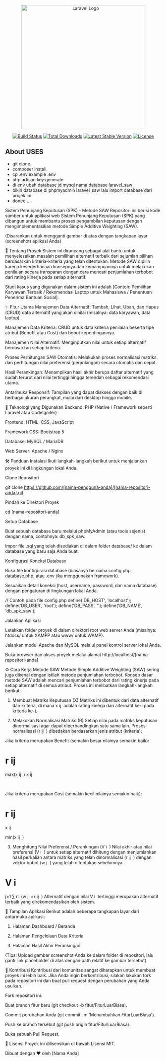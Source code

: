 <p align="center"><a href="https://laravel.com" target="_blank"><img src="https://raw.githubusercontent.com/laravel/art/master/logo-lockup/5%20SVG/2%20CMYK/1%20Full%20Color/laravel-logolockup-cmyk-red.svg" width="400" alt="Laravel Logo"></a></p>

<p align="center">
<a href="https://github.com/laravel/framework/actions"><img src="https://github.com/laravel/framework/workflows/tests/badge.svg" alt="Build Status"></a>
<a href="https://packagist.org/packages/laravel/framework"><img src="https://img.shields.io/packagist/dt/laravel/framework" alt="Total Downloads"></a>
<a href="https://packagist.org/packages/laravel/framework"><img src="https://img.shields.io/packagist/v/laravel/framework" alt="Latest Stable Version"></a>
<a href="https://packagist.org/packages/laravel/framework"><img src="https://img.shields.io/packagist/l/laravel/framework" alt="License"></a>
</p>

## About USES

- git clone.
- composer install.
- cp .env.example .env
- php artisan key:generate
- di env ubah database jd mysql nama database laravel_saw 
- bikin database di phpmyadmin laravel_saw lalu import database dari projek ini 
- donee.....


Sistem Penunjang Keputusan (SPK) - Metode SAW
Repositori ini berisi kode sumber untuk aplikasi web Sistem Penunjang Keputusan (SPK) yang dibangun untuk membantu proses pengambilan keputusan dengan mengimplementasikan metode Simple Additive Weighting (SAW).


(Disarankan untuk mengganti gambar di atas dengan tangkapan layar (screenshot) aplikasi Anda)

📖 Tentang Proyek
Sistem ini dirancang sebagai alat bantu untuk menyelesaikan masalah pemilihan alternatif terbaik dari sejumlah pilihan berdasarkan kriteria-kriteria yang telah ditentukan. Metode SAW dipilih karena kesederhanaan konsepnya dan kemampuannya untuk melakukan penilaian secara transparan dengan cara mencari penjumlahan terbobot dari rating kinerja pada setiap alternatif.

Studi kasus yang digunakan dalam sistem ini adalah [Contoh: Pemilihan Karyawan Terbaik / Rekomendasi Laptop untuk Mahasiswa / Penentuan Penerima Bantuan Sosial].

✨ Fitur Utama
Manajemen Data Alternatif: Tambah, Lihat, Ubah, dan Hapus (CRUD) data alternatif yang akan dinilai (misalnya: data karyawan, data laptop).

Manajemen Data Kriteria: CRUD untuk data kriteria penilaian beserta tipe atribut (Benefit atau Cost) dan bobot kepentingannya.

Manajemen Nilai Alternatif: Menginputkan nilai untuk setiap alternatif berdasarkan setiap kriteria.

Proses Perhitungan SAW Otomatis: Melakukan proses normalisasi matriks dan perhitungan nilai preferensi (perankingan) secara otomatis dan cepat.

Hasil Perankingan: Menampilkan hasil akhir berupa daftar alternatif yang sudah terurut dari nilai tertinggi hingga terendah sebagai rekomendasi utama.

Antarmuka Responsif: Tampilan yang dapat diakses dengan baik di berbagai ukuran perangkat, mulai dari desktop hingga mobile.

🚀 Teknologi yang Digunakan
Backend: PHP (Native / Framework seperti Laravel atau CodeIgniter)

Frontend: HTML, CSS, JavaScript

Framework CSS: Bootstrap 5

Database: MySQL / MariaDB

Web Server: Apache / Nginx

🛠️ Panduan Instalasi
Ikuti langkah-langkah berikut untuk menjalankan proyek ini di lingkungan lokal Anda.

Clone Repositori

git clone https://github.com/[nama-pengguna-anda]/[nama-repositori-anda].git

Pindah ke Direktori Proyek

cd [nama-repositori-anda]

Setup Database

Buat sebuah database baru melalui phpMyAdmin (atau tools sejenis) dengan nama, contohnya: db_spk_saw.

Impor file .sql yang telah disediakan di dalam folder database/ ke dalam database yang baru saja Anda buat.

Konfigurasi Koneksi Database

Buka file konfigurasi database (biasanya bernama config.php, database.php, atau .env jika menggunakan framework).

Sesuaikan detail koneksi (host, username, password, dan nama database) dengan pengaturan di lingkungan lokal Anda.

// Contoh pada file config.php
define('DB_HOST', 'localhost');
define('DB_USER', 'root');
define('DB_PASS', '');
define('DB_NAME', 'db_spk_saw');

Jalankan Aplikasi

Letakkan folder proyek di dalam direktori root web server Anda (misalnya: htdocs/ untuk XAMPP atau www/ untuk WAMP).

Jalankan modul Apache dan MySQL melalui panel kontrol server lokal Anda.

Buka browser dan akses proyek melalui alamat http://localhost/[nama-repositori-anda].

⚙️ Cara Kerja Metode SAW
Metode Simple Additive Weighting (SAW) sering juga dikenal dengan istilah metode penjumlahan terbobot. Konsep dasar metode SAW adalah mencari penjumlahan terbobot dari rating kinerja pada setiap alternatif di semua atribut. Proses ini melibatkan langkah-langkah berikut:

1. Membuat Matriks Keputusan (X)
Matriks ini dibentuk dari data alternatif dan kriteria, di mana x 
ij
​
  adalah rating kinerja dari alternatif ke-i pada kriteria ke-j.

2. Melakukan Normalisasi Matriks (R)
Setiap nilai pada matriks keputusan dinormalisasi agar dapat diperbandingkan satu sama lain. Proses normalisasi (r 
ij
​
 ) dibedakan berdasarkan jenis atribut (kriteria):

Jika kriteria merupakan Benefit (semakin besar nilainya semakin baik):

r 
ij
​
 = 
max(x 
ij
​
 )
x 
ij
​
 
​
 
Jika kriteria merupakan Cost (semakin kecil nilainya semakin baik):

r 
ij
​
 = 
x 
ij
​
 
min(x 
ij
​
 )
​
 
3. Menghitung Nilai Preferensi / Perankingan (V 
i
​
 )
Nilai akhir atau nilai preferensi (V 
i
​
 ) untuk setiap alternatif dihitung dengan menjumlahkan hasil perkalian antara matriks yang telah dinormalisasi (r 
ij
​
 ) dengan vektor bobot (w 
j
​
 ) yang telah ditentukan sebelumnya.


V 
i
​
 = 
j=1
∑
n
​
 (w 
j
​
 ×r 
ij
​
 )
Alternatif dengan nilai V 
i
​
  tertinggi merupakan alternatif terbaik yang direkomendasikan oleh sistem.

📸 Tampilan Aplikasi
Berikut adalah beberapa tangkapan layar dari antarmuka aplikasi:

1. Halaman Dashboard / Beranda


2. Halaman Pengelolaan Data Kriteria


3. Halaman Hasil Akhir Perankingan


(Tips: Upload gambar screenshot Anda ke dalam folder di repositori, lalu ganti link placeholder di atas dengan path relatif ke gambar tersebut)

🤝 Kontribusi
Kontribusi dari komunitas sangat diharapkan untuk membuat proyek ini lebih baik. Jika Anda ingin berkontribusi, silakan lakukan fork pada repositori ini dan buat pull request dengan perubahan yang Anda usulkan.

Fork repositori ini.

Buat branch fitur baru (git checkout -b fitur/FiturLuarBiasa).

Commit perubahan Anda (git commit -m 'Menambahkan FiturLuarBiasa').

Push ke branch tersebut (git push origin fitur/FiturLuarBiasa).

Buka sebuah Pull Request.

📄 Lisensi
Proyek ini dilisensikan di bawah Lisensi MIT.

Dibuat dengan ❤️ oleh [Nama Anda]

